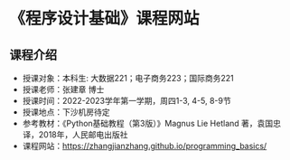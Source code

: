 # 《程序设计基础》课程网站


##  课程介绍

- 授课对象：本科生: 大数据221；电子商务223；国际商务221
- 授课老师：张建章 博士
- 授课时间：2022-2023学年第一学期，周四1-3, 4-5, 8-9节
- 授课地点：下沙机房待定
- 参考教材：《Python基础教程（第3版）》Magnus Lie Hetland 著，袁国忠 译，2018年，人民邮电出版社
- 课程网站：https://zhangjianzhang.github.io/programming_basics/
